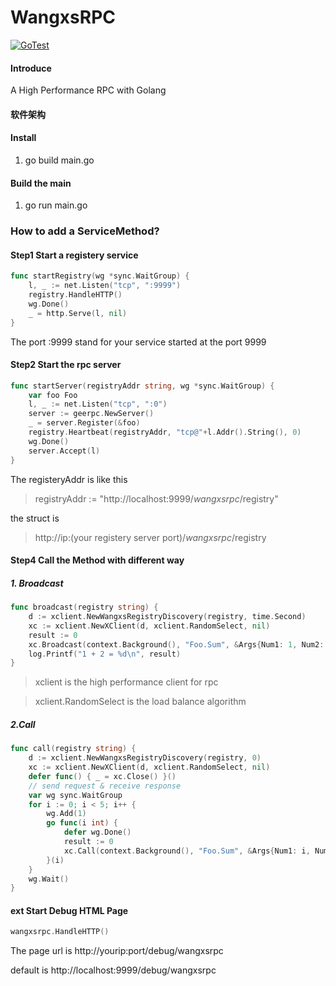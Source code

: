 # WangxsRPC

[![GoTest](https://github.com/WHU-CUDA/rpc/actions/workflows/go.yml/badge.svg)](https://github.com/WHU-CUDA/rpc/actions/workflows/go.yml)

#### Introduce
A High Performance RPC with Golang
#### 软件架构


#### Install

1.  go build main.go

#### Build the main

1. go run main.go


### How to add a ServiceMethod?
#### Step1 Start a registery service
```go
func startRegistry(wg *sync.WaitGroup) {
	l, _ := net.Listen("tcp", ":9999")
	registry.HandleHTTP()
	wg.Done()
	_ = http.Serve(l, nil)
}
```
The port :9999 stand for your service started at the port 9999
#### Step2 Start the rpc server
```go
func startServer(registryAddr string, wg *sync.WaitGroup) {
	var foo Foo
	l, _ := net.Listen("tcp", ":0")
	server := geerpc.NewServer()
	_ = server.Register(&foo)
	registry.Heartbeat(registryAddr, "tcp@"+l.Addr().String(), 0)
	wg.Done()
	server.Accept(l)
}
```
The registeryAddr is like this 
> registryAddr := "http://localhost:9999/_wangxsrpc_/registry"

the struct is 
> http://ip:(your registery server port)/_wangxsrpc_/registry
#### Step4 Call the Method with different way
##### 1. Broadcast
```go
func broadcast(registry string) {
	d := xclient.NewWangxsRegistryDiscovery(registry, time.Second)
	xc := xclient.NewXClient(d, xclient.RandomSelect, nil)
	result := 0
	xc.Broadcast(context.Background(), "Foo.Sum", &Args{Num1: 1, Num2: 2}, &result)
	log.Printf("1 + 2 = %d\n", result)
}
```
> xclient is the high performance client for rpc

> xclient.RandomSelect is the load balance algorithm

##### 2.Call
```go
func call(registry string) {
	d := xclient.NewWangxsRegistryDiscovery(registry, 0)
	xc := xclient.NewXClient(d, xclient.RandomSelect, nil)
	defer func() { _ = xc.Close() }()
	// send request & receive response
	var wg sync.WaitGroup
	for i := 0; i < 5; i++ {
		wg.Add(1)
		go func(i int) {
			defer wg.Done()
			result := 0
			xc.Call(context.Background(), "Foo.Sum", &Args{Num1: i, Num2: i * i}, &result)
		}(i)
	}
	wg.Wait()
}
```

#### ext Start Debug HTML Page
```go
wangxsrpc.HandleHTTP()
```

The page url is http://yourip:port/debug/wangxsrpc

default is http://localhost:9999/debug/wangxsrpc
